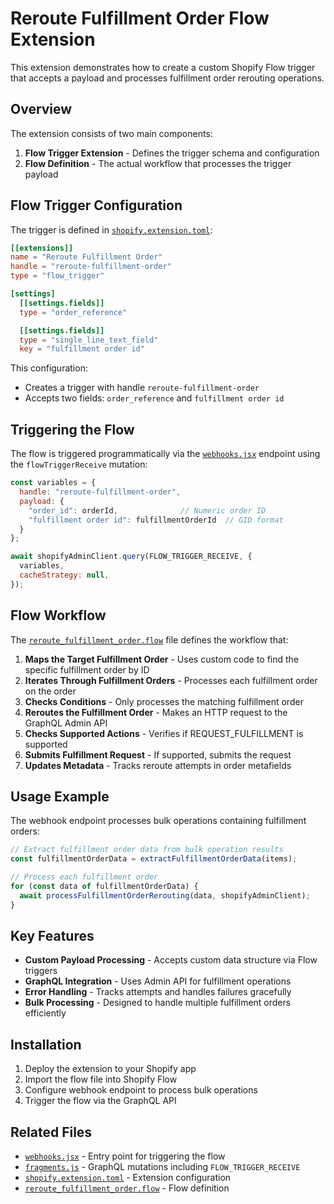 # Reroute Fulfillment Order Flow Extension

This extension demonstrates how to create a custom Shopify Flow trigger that accepts a payload and processes fulfillment order rerouting operations.

## Overview

The extension consists of two main components:
1. **Flow Trigger Extension** - Defines the trigger schema and configuration
2. **Flow Definition** - The actual workflow that processes the trigger payload

## Flow Trigger Configuration

The trigger is defined in [`shopify.extension.toml`](./shopify.extension.toml):

```toml
[[extensions]]
name = "Reroute Fulfillment Order"
handle = "reroute-fulfillment-order"
type = "flow_trigger"

[settings]
  [[settings.fields]]
  type = "order_reference"

  [[settings.fields]]
  type = "single_line_text_field"
  key = "fulfillment order id"
```

This configuration:
- Creates a trigger with handle `reroute-fulfillment-order`
- Accepts two fields: `order_reference` and `fulfillment order id`

## Triggering the Flow

The flow is triggered programmatically via the [`webhooks.jsx`](../../hydrogen-quickstart/app/routes/webhooks.jsx) endpoint using the `flowTriggerReceive` mutation:

```javascript
const variables = {
  handle: "reroute-fulfillment-order",
  payload: {
    "order_id": orderId,              // Numeric order ID
    "fulfillment order id": fulfillmentOrderId  // GID format
  }
};

await shopifyAdminClient.query(FLOW_TRIGGER_RECEIVE, {
  variables,
  cacheStrategy: null,
});
```

## Flow Workflow

The [`reroute_fulfillment_order.flow`](./reroute_fulfillment_order.flow) file defines the workflow that:

1. **Maps the Target Fulfillment Order** - Uses custom code to find the specific fulfillment order by ID
2. **Iterates Through Fulfillment Orders** - Processes each fulfillment order on the order
3. **Checks Conditions** - Only processes the matching fulfillment order
4. **Reroutes the Fulfillment Order** - Makes an HTTP request to the GraphQL Admin API
5. **Checks Supported Actions** - Verifies if REQUEST_FULFILLMENT is supported
6. **Submits Fulfillment Request** - If supported, submits the request
7. **Updates Metadata** - Tracks reroute attempts in order metafields

## Usage Example

The webhook endpoint processes bulk operations containing fulfillment orders:

```javascript
// Extract fulfillment order data from bulk operation results
const fulfillmentOrderData = extractFulfillmentOrderData(items);

// Process each fulfillment order
for (const data of fulfillmentOrderData) {
  await processFulfillmentOrderRerouting(data, shopifyAdminClient);
}
```

## Key Features

- **Custom Payload Processing** - Accepts custom data structure via Flow triggers
- **GraphQL Integration** - Uses Admin API for fulfillment operations
- **Error Handling** - Tracks attempts and handles failures gracefully
- **Bulk Processing** - Designed to handle multiple fulfillment orders efficiently

## Installation

1. Deploy the extension to your Shopify app
2. Import the flow file into Shopify Flow
3. Configure webhook endpoint to process bulk operations
4. Trigger the flow via the GraphQL API

## Related Files

- [`webhooks.jsx`](../../hydrogen-quickstart/app/routes/webhooks.jsx) - Entry point for triggering the flow
- [`fragments.js`](../../hydrogen-quickstart/app/lib/fragments.js) - GraphQL mutations including `FLOW_TRIGGER_RECEIVE`
- [`shopify.extension.toml`](./shopify.extension.toml) - Extension configuration
- [`reroute_fulfillment_order.flow`](./reroute_fulfillment_order.flow) - Flow definition